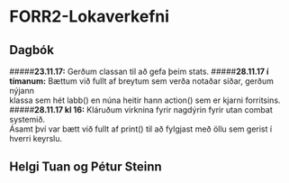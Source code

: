 # FORR2-Lokaverkefni

## Dagbók
#####**23.11.17:**
Gerðum classan til að gefa þeim stats.
#####**28.11.17 í tímanum:**
Bættum við fullt af breytum sem verða notaðar síðar, gerðum nýjann  
klassa sem hét labb() en núna heitir hann action() sem er kjarni forritsins.
#####**28.11.17 kl 16:**
Kláruðum virknina fyrir nagdýrin fyrir utan combat systemið.  
Ásamt því var bætt við fullt af print() til að fylgjast með öllu sem gerist í hverri keyrslu.
## Helgi Tuan og Pétur Steinn
